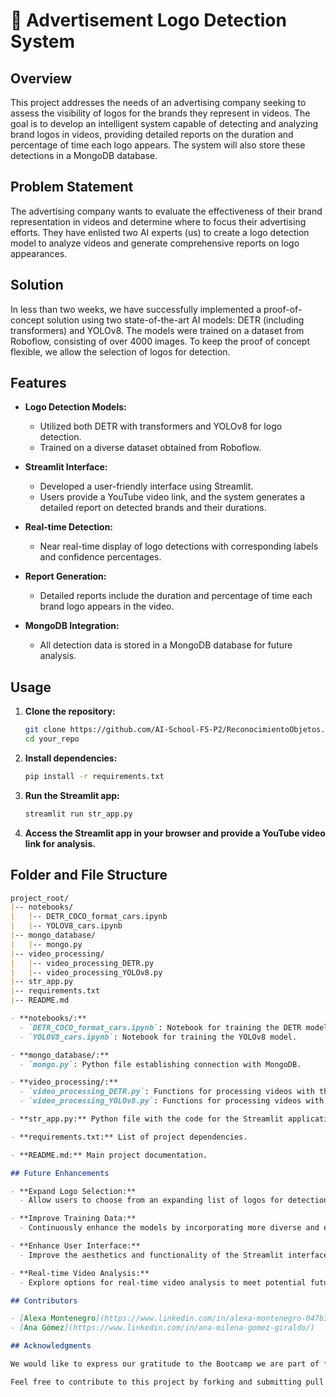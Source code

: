 # 🚀 Advertisement Logo Detection System

## Overview

This project addresses the needs of an advertising company seeking to assess the visibility of logos for the brands they represent in videos. The goal is to develop an intelligent system capable of detecting and analyzing brand logos in videos, providing detailed reports on the duration and percentage of time each logo appears. The system will also store these detections in a MongoDB database.

## Problem Statement

The advertising company wants to evaluate the effectiveness of their brand representation in videos and determine where to focus their advertising efforts. They have enlisted two AI experts (us) to create a logo detection model to analyze videos and generate comprehensive reports on logo appearances.

## Solution

In less than two weeks, we have successfully implemented a proof-of-concept solution using two state-of-the-art AI models: DETR (including transformers) and YOLOv8. The models were trained on a dataset from Roboflow, consisting of over 4000 images. To keep the proof of concept flexible, we allow the selection of logos for detection.

## Features

- **Logo Detection Models:**
  - Utilized both DETR with transformers and YOLOv8 for logo detection.
  - Trained on a diverse dataset obtained from Roboflow.

- **Streamlit Interface:**
  - Developed a user-friendly interface using Streamlit.
  - Users provide a YouTube video link, and the system generates a detailed report on detected brands and their durations.

- **Real-time Detection:**
  - Near real-time display of logo detections with corresponding labels and confidence percentages.

- **Report Generation:**
  - Detailed reports include the duration and percentage of time each brand logo appears in the video.

- **MongoDB Integration:**
  - All detection data is stored in a MongoDB database for future analysis.

## Usage

1. **Clone the repository:**

    ```bash
    git clone https://github.com/AI-School-F5-P2/ReconocimientoObjetos.git
    cd your_repo
    ```

2. **Install dependencies:**

    ```bash
    pip install -r requirements.txt
    ```

3. **Run the Streamlit app:**

    ```bash
    streamlit run str_app.py
    ```

4. **Access the Streamlit app in your browser and provide a YouTube video link for analysis.**

## Folder and File Structure

```markdown
project_root/
|-- notebooks/
|   |-- DETR_COCO_format_cars.ipynb
|   |-- YOLOV8_cars.ipynb
|-- mongo_database/
|   |-- mongo.py
|-- video_processing/
|   |-- video_processing_DETR.py
|   |-- video_processing_YOLOv8.py
|-- str_app.py
|-- requirements.txt
|-- README.md

- **notebooks/:**
  - `DETR_COCO_format_cars.ipynb`: Notebook for training the DETR model with a COCO format dataset.
  - `YOLOV8_cars.ipynb`: Notebook for training the YOLOv8 model.

- **mongo_database/:**
  - `mongo.py`: Python file establishing connection with MongoDB.

- **video_processing/:**
  - `video_processing_DETR.py`: Functions for processing videos with the DETR model.
  - `video_processing_YOLOv8.py`: Functions for processing videos with the YOLOv8 model.

- **str_app.py:** Python file with the code for the Streamlit application user interface.

- **requirements.txt:** List of project dependencies.

- **README.md:** Main project documentation.

## Future Enhancements

- **Expand Logo Selection:**
  - Allow users to choose from an expanding list of logos for detection.

- **Improve Training Data:**
  - Continuously enhance the models by incorporating more diverse and extensive training datasets.

- **Enhance User Interface:**
  - Improve the aesthetics and functionality of the Streamlit interface.

- **Real-time Video Analysis:**
  - Explore options for real-time video analysis to meet potential future requirements.

## Contributors

- [Alexa Montenegro](https://www.linkedin.com/in/alexa-montenegro-047b3a252/)
- [Ana Gómez](https://www.linkedin.com/in/ana-milena-gomez-giraldo/)

## Acknowledgments

We would like to express our gratitude to the Bootcamp we are part of for providing this opportunity to develop and showcase our logo detection system.

Feel free to contribute to this project by forking and submitting pull requests. Thank you for your interest!